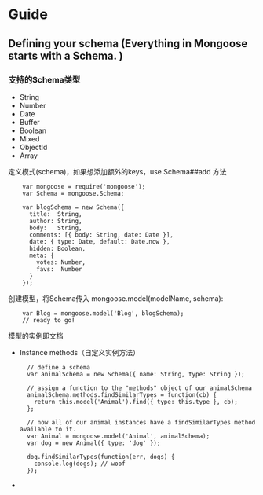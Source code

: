 # Guide

## Defining your schema (Everything in Mongoose starts with a Schema. )

### 支持的Schema类型
- String
- Number
- Date
- Buffer
- Boolean
- Mixed
- ObjectId
- Array

定义模式(schema)，如果想添加额外的keys，use Schema##add 方法

        var mongoose = require('mongoose');
        var Schema = mongoose.Schema;

        var blogSchema = new Schema({
          title:  String,
          author: String,
          body:   String,
          comments: [{ body: String, date: Date }],
          date: { type: Date, default: Date.now },
          hidden: Boolean,
          meta: {
            votes: Number,
            favs:  Number
          }
        });

创建模型，将Schema传入 mongoose.model(modelName, schema):

        var Blog = mongoose.model('Blog', blogSchema);
        // ready to go!

模型的实例即文档
- Instance methods（自定义实例方法）

        // define a schema
        var animalSchema = new Schema({ name: String, type: String });

        // assign a function to the "methods" object of our animalSchema
        animalSchema.methods.findSimilarTypes = function(cb) {
          return this.model('Animal').find({ type: this.type }, cb);
        };

        // now all of our animal instances have a findSimilarTypes method available to it.
        var Animal = mongoose.model('Animal', animalSchema);
        var dog = new Animal({ type: 'dog' });

        dog.findSimilarTypes(function(err, dogs) {
          console.log(dogs); // woof
        });

-
